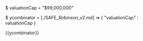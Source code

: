 $ valuationCap = "$99,000,000"

$ ycombinator = [./SAFE_Robinson_v2.md] => {
    "valuationCap" : valuationCap
}

{{ycombinator}}
